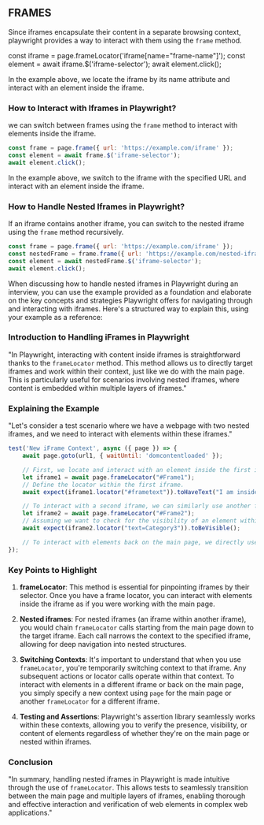 ## FRAMES

Since iframes encapsulate their content in a separate browsing context, playwright provides a way to interact with them using the `frame` method.

 const iframe = page.frameLocator('iframe[name="frame-name"]');
    const element = await iframe.$('iframe-selector');
    await element.click();

In the example above, we locate the iframe by its name attribute and interact with an element inside the iframe.


### How to Interact with Iframes in Playwright?
we can switch between frames using the `frame` method to interact with elements inside the iframe.

```javascript
const frame = page.frame({ url: 'https://example.com/iframe' });
const element = await frame.$('iframe-selector');
await element.click();
```

In the example above, we switch to the iframe with the specified URL and interact with an element inside the iframe.

### How to Handle Nested Iframes in Playwright?
If an iframe contains another iframe, you can switch to the nested iframe using the `frame` method recursively.

```javascript
const frame = page.frame({ url: 'https://example.com/iframe' });
const nestedFrame = frame.frame({ url: 'https://example.com/nested-iframe' });
const element = await nestedFrame.$('iframe-selector');
await element.click();
```

When discussing how to handle nested iframes in Playwright during an interview, you can use the example provided as a foundation and elaborate on the key concepts and strategies Playwright offers for navigating through and interacting with iframes. Here's a structured way to explain this, using your example as a reference:

### Introduction to Handling iFrames in Playwright

"In Playwright, interacting with content inside iframes is straightforward thanks to the `frameLocator` method. This method allows us to directly target iframes and work within their context, just like we do with the main page. This is particularly useful for scenarios involving nested iframes, where content is embedded within multiple layers of iframes."

### Explaining the Example

"Let's consider a test scenario where we have a webpage with two nested iframes, and we need to interact with elements within these iframes."

```javascript
test('New iFrame Context', async ({ page }) => {
    await page.goto(url1, { waitUntil: 'domcontentloaded' });

    // First, we locate and interact with an element inside the first iframe.
    let iframe1 = await page.frameLocator("#Frame1");
    // Define the locator within the first iframe.
    await expect(iframe1.locator("#frametext")).toHaveText("I am inside Frame");

    // To interact with a second iframe, we can similarly use another frameLocator.
    let iframe2 = await page.frameLocator("#Frame2");
    // Assuming we want to check for the visibility of an element within this second iframe.
    await expect(iframe2.locator("text=Category3")).toBeVisible();

    // To interact with elements back on the main page, we directly use page.locator() again.
});
```

### Key Points to Highlight

1. **frameLocator**: This method is essential for pinpointing iframes by their selector. Once you have a frame locator, you can interact with elements inside the iframe as if you were working with the main page.

2. **Nested iframes**: For nested iframes (an iframe within another iframe), you would chain `frameLocator` calls starting from the main page down to the target iframe. Each call narrows the context to the specified iframe, allowing for deep navigation into nested structures.

3. **Switching Contexts**: It's important to understand that when you use `frameLocator`, you're temporarily switching context to that iframe. Any subsequent actions or locator calls operate within that context. To interact with elements in a different iframe or back on the main page, you simply specify a new context using `page` for the main page or another `frameLocator` for a different iframe.

4. **Testing and Assertions**: Playwright's assertion library seamlessly works within these contexts, allowing you to verify the presence, visibility, or content of elements regardless of whether they're on the main page or nested within iframes.

### Conclusion

"In summary, handling nested iframes in Playwright is made intuitive through the use of `frameLocator`. This allows tests to seamlessly transition between the main page and multiple layers of iframes, enabling thorough and effective interaction and verification of web elements in complex web applications."
